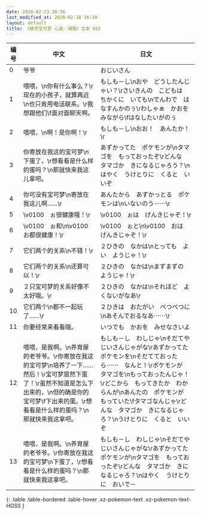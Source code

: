 ```yaml
---
date: 2020-02-23 20:56
last_modified_at: 2020-02-28 16:39
layout: default
title: 《精灵宝可梦 心金／魂银》文本 652
---
```

| 编号 | 中文 | 日文 |
| ---- | ---- | ---- |
| 0 | 爷爷 | おじいさん |
| 1 | 喂喂，\n你有什么事么？\r现在的小孩子，就算再近\n也只肯用电话联系。\r我想跟他们\f面对面聊天啊。 | もしも－し\nおや　どうしたんじゃい？\rさいきんの　こどもは　ちかくに　いても\nでんわで　はなすんかのぅ\rわしゃぁ　かおを　みながら\fはなしたいがのぅ |
| 2 | 喂喂，\n啊！是你啊！\r | もしも－し\nおお！　あんたか！\r |
| 3 | 你寄放在我这的宝可梦\n下蛋了，\r想看看是什么样的蛋吗？\n那就快来我这儿拿吧。 | あずかってた　ポケモンが\nタマゴを　もっておったぞ\rどんな　タマゴか　きになるじゃろう？\nはやく　うけとりに　くると　いいぞ |
| 4 | 你可没有宝可梦\n寄放在我这儿啊……\r | あんたから　あずかっとる　ポケモンは\nいないのう⋯⋯\r |
| 5 | \v0100　ぉ很健康哦！\r | \v0100　ぉは　げんきじゃぞ！\r |
| 6 | \v0100　ぉ和\n\v0100　お都很健康！\r | \v0100　ぉと\n\v0100　おは　げんきじゃぞ！\r |
| 7 | 它们两个的关系\n不错！\r | ２ひきの　なかは\nとっても　よい　ようじゃ！\r |
| 8 | 它们两个的关系\n还算可以！\r | ２ひきの　なかは\nまずまずの　ようじゃ！\r |
| 9 | ２只宝可梦的关系好像不太好哦。\r | ２ひきの　なかは\nそれほど　よくないがなあ\r |
| 10 | 它们两个\n都不一起玩了……\r | ２ひきは　おたがい　べつべつに\nあそんでおるなあ⋯⋯\r |
| 11 | 你要经常来看看哦。 | いつでも　かおを　みせなさいよ |
| 12 | 喂喂，是我啊。\n养育屋的老爷爷。\r你寄放在我这的宝可梦\n培养了一下……然后！\r宝可梦居然下蛋了！\r虽然不知道是怎么下出来的，\n但的确是你的宝可梦\f下出来的蛋。\r想看看是什么样的蛋吗？\n那就快来我这拿吧。 | もしも－し　わしじゃ\nそだてや　じいさんじゃがな\rあずかってた　ポケモンを\nそだてておったら⋯⋯　なんと！\rポケモンが　タマゴを\nもっておったんじゃ！\rどこから　もってきたか　わからんが\nあんたの　ポケモンが　もっていた\fタマゴなんじゃ\rどんな　タマゴか　きになるじゃろ？\nうけとりに　くると　いいぞ |
| 13 | 喂喂，是我啊。\n养育屋的老爷爷。\r你寄放在我这的宝可梦\n下蛋了，\r想看看是什么样的蛋吗？\n那就快来我这拿吧。 | もしも－し　わしじゃ\nそだてや　じいさんじゃがな\rあずかってた　ポケモンが\nタマゴを　もっておったぞ\rどんな　タマゴか　きになるじゃろ？\nはやく　うけとりに　おいで－ |
{: .table .table-bordered .table-hover .xz-pokemon-text .xz-pokemon-text-HGSS }